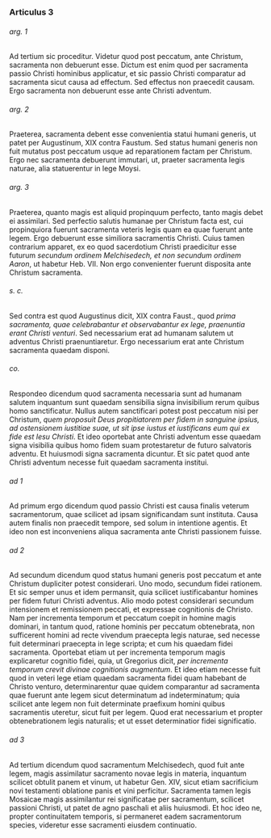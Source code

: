 ### Articulus 3

###### arg. 1
Ad tertium sic proceditur. Videtur quod post peccatum, ante Christum, sacramenta non debuerunt esse. Dictum est enim quod per sacramenta passio Christi hominibus applicatur, et sic passio Christi comparatur ad sacramenta sicut causa ad effectum. Sed effectus non praecedit causam. Ergo sacramenta non debuerunt esse ante Christi adventum.

###### arg. 2
Praeterea, sacramenta debent esse convenientia statui humani generis, ut patet per Augustinum, XIX contra Faustum. Sed status humani generis non fuit mutatus post peccatum usque ad reparationem factam per Christum. Ergo nec sacramenta debuerunt immutari, ut, praeter sacramenta legis naturae, alia statuerentur in lege Moysi.

###### arg. 3
Praeterea, quanto magis est aliquid propinquum perfecto, tanto magis debet ei assimilari. Sed perfectio salutis humanae per Christum facta est, cui propinquiora fuerunt sacramenta veteris legis quam ea quae fuerunt ante legem. Ergo debuerunt esse similiora sacramentis Christi. Cuius tamen contrarium apparet, ex eo quod sacerdotium Christi praedicitur esse futurum *secundum ordinem Melchisedech, et non secundum ordinem Aaron*, ut habetur Heb. VII. Non ergo convenienter fuerunt disposita ante Christum sacramenta.

###### s. c.
Sed contra est quod Augustinus dicit, XIX contra Faust., quod *prima sacramenta, quae celebrabantur et observabantur ex lege, praenuntia erant Christi venturi*. Sed necessarium erat ad humanam salutem ut adventus Christi praenuntiaretur. Ergo necessarium erat ante Christum sacramenta quaedam disponi.

###### co.
Respondeo dicendum quod sacramenta necessaria sunt ad humanam salutem inquantum sunt quaedam sensibilia signa invisibilium rerum quibus homo sanctificatur. Nullus autem sanctificari potest post peccatum nisi per Christum, *quem proposuit Deus propitiatorem per fidem in sanguine ipsius, ad ostensionem iustitiae suae, ut sit ipse iustus et iustificans eum qui ex fide est Iesu Christi*. Et ideo oportebat ante Christi adventum esse quaedam signa visibilia quibus homo fidem suam protestaretur de futuro salvatoris adventu. Et huiusmodi signa sacramenta dicuntur. Et sic patet quod ante Christi adventum necesse fuit quaedam sacramenta institui.

###### ad 1
Ad primum ergo dicendum quod passio Christi est causa finalis veterum sacramentorum, quae scilicet ad ipsam significandam sunt instituta. Causa autem finalis non praecedit tempore, sed solum in intentione agentis. Et ideo non est inconveniens aliqua sacramenta ante Christi passionem fuisse.

###### ad 2
Ad secundum dicendum quod status humani generis post peccatum et ante Christum dupliciter potest considerari. Uno modo, secundum fidei rationem. Et sic semper unus et idem permansit, quia scilicet iustificabantur homines per fidem futuri Christi adventus. Alio modo potest considerari secundum intensionem et remissionem peccati, et expressae cognitionis de Christo. Nam per incrementa temporum et peccatum coepit in homine magis dominari, in tantum quod, ratione hominis per peccatum obtenebrata, non sufficerent homini ad recte vivendum praecepta legis naturae, sed necesse fuit determinari praecepta in lege scripta; et cum his quaedam fidei sacramenta. Oportebat etiam ut per incrementa temporum magis explicaretur cognitio fidei, quia, ut Gregorius dicit, *per incrementa temporum crevit divinae cognitionis augmentum*. Et ideo etiam necesse fuit quod in veteri lege etiam quaedam sacramenta fidei quam habebant de Christo venturo, determinarentur quae quidem comparantur ad sacramenta quae fuerunt ante legem sicut determinatum ad indeterminatum; quia scilicet ante legem non fuit determinate praefixum homini quibus sacramentis uteretur, sicut fuit per legem. Quod erat necessarium et propter obtenebrationem legis naturalis; et ut esset determinatior fidei significatio.

###### ad 3
Ad tertium dicendum quod sacramentum Melchisedech, quod fuit ante legem, magis assimilatur sacramento novae legis in materia, inquantum scilicet obtulit panem et vinum, ut habetur Gen. XIV, sicut etiam sacrificium novi testamenti oblatione panis et vini perficitur. Sacramenta tamen legis Mosaicae magis assimilantur rei significatae per sacramentum, scilicet passioni Christi, ut patet de agno paschali et aliis huiusmodi. Et hoc ideo ne, propter continuitatem temporis, si permaneret eadem sacramentorum species, videretur esse sacramenti eiusdem continuatio.

